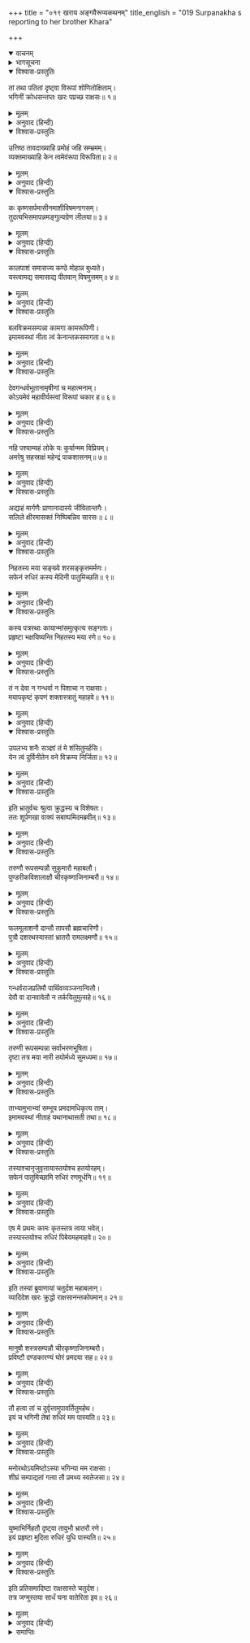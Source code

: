 +++
title = "०१९ खराय अङ्गवैरूप्यकथनम्"
title_english = "019 Surpanakha s reporting to her brother Khara"

+++
<details open><summary>वाचनम्</summary>
<div caption="श्रीराम-हरिसीताराममूर्ति-घनपाठिभ्यां वचनम्" class="audioEmbed" src="https://archive.org/download/Ramayana-recitation-Sriram-harisItArAmamUrti-Ghanapaati-v2/Kanda_3/Kanda_3_ARK-019-Kharaya_Angavairupya_Kathanam.mp3"></div>
</details>

<details><summary>भागसूचना</summary>

19. शूर्पणखाके मुखसे उसकी दुर्दशाका वृत्तान्त सुनकर क्रोधमें भरे हुए खरका श्रीराम आदिके वधके लिये चौदह राक्षसोंको भेजना
</details>

<details open><summary>विश्वास-प्रस्तुतिः</summary>

तां तथा पतितां दृष्ट्वा विरूपां शोणितोक्षिताम्।  
भगिनीं क्रोधसन्तप्तः खरः पप्रच्छ राक्षसः॥ १॥
</details>

<details><summary>मूलम्</summary>

तां तथा पतितां दृष्ट्वा विरूपां शोणितोक्षिताम्।  
भगिनीं क्रोधसन्तप्तः खरः पप्रच्छ राक्षसः॥ १॥
</details>

<details><summary>अनुवाद (हिन्दी)</summary>

अपनी बहिनको इस प्रकार अङ्गहीन और रक्तसे भीगी हुई अवस्थामें पृथ्वीपर पड़ी देख राक्षस खर क्रोधसे जल उठा और इस प्रकार पूछने लगा—॥ १॥
</details>

<details open><summary>विश्वास-प्रस्तुतिः</summary>

उत्तिष्ठ तावदाख्याहि प्रमोहं जहि सम्भ्रमम्।  
व्यक्तमाख्याहि केन त्वमेवंरूपा विरूपिता॥ २॥
</details>

<details><summary>मूलम्</summary>

उत्तिष्ठ तावदाख्याहि प्रमोहं जहि सम्भ्रमम्।  
व्यक्तमाख्याहि केन त्वमेवंरूपा विरूपिता॥ २॥
</details>

<details><summary>अनुवाद (हिन्दी)</summary>

‘बहिन उठो और अपना हाल बताओ। मूर्च्छा और घबराहट छोड़ो तथा साफ-साफ कहो, किसने तुम्हें इस तरह रूपहीन बनाया है?॥ २॥
</details>

<details open><summary>विश्वास-प्रस्तुतिः</summary>

कः कृष्णसर्पमासीनमाशीविषमनागसम्।  
तुदत्यभिसमापन्नमङ्गुल्यग्रेण लीलया॥ ३॥
</details>

<details><summary>मूलम्</summary>

कः कृष्णसर्पमासीनमाशीविषमनागसम्।  
तुदत्यभिसमापन्नमङ्गुल्यग्रेण लीलया॥ ३॥
</details>

<details><summary>अनुवाद (हिन्दी)</summary>

‘कौन अपने सामने आकर चुपचाप बैठे हुए निरपराध एवं विषैले काले साँपको अपनी अँगुलियोंके अग्रभागसे खेल-खेलमें पीड़ा दे रहा है?॥ ३॥
</details>

<details open><summary>विश्वास-प्रस्तुतिः</summary>

कालपाशं समासज्य कण्ठे मोहान्न बुध्यते।  
यस्त्वामद्य समासाद्य पीतवान् विषमुत्तमम्॥ ४॥
</details>

<details><summary>मूलम्</summary>

कालपाशं समासज्य कण्ठे मोहान्न बुध्यते।  
यस्त्वामद्य समासाद्य पीतवान् विषमुत्तमम्॥ ४॥
</details>

<details><summary>अनुवाद (हिन्दी)</summary>

‘जिसने आज तुमपर आक्रमण करके तुम्हारे नाक-कान काटे हैं, उसने उच्चकोटिका विष पी लिया है तथा अपने गलेमें कालका फंदा डाल लिया है, फिर भी मोहवश वह इस बातको समझ नहीं रहा है॥ ४॥
</details>

<details open><summary>विश्वास-प्रस्तुतिः</summary>

बलविक्रमसम्पन्ना कामगा कामरूपिणी।  
इमामवस्थां नीता त्वं केनान्तकसमागता॥ ५॥
</details>

<details><summary>मूलम्</summary>

बलविक्रमसम्पन्ना कामगा कामरूपिणी।  
इमामवस्थां नीता त्वं केनान्तकसमागता॥ ५॥
</details>

<details><summary>अनुवाद (हिन्दी)</summary>

‘तुम तो स्वयं ही दूसरे प्राणियोंके लिये यमराजके समान हो, बल और पराक्रमसे सम्पन्न हो तथा इच्छानुसार सर्वत्र विचरने और अपनी रुचिके अनुसार रूप धारण करनेमें समर्थ हो, फिर भी तुम्हें किसने इस दुरवस्थामें डाला है; जिससे दुःखी होकर तुम यहाँ आयी हो?॥ ५॥
</details>

<details open><summary>विश्वास-प्रस्तुतिः</summary>

देवगन्धर्वभूतानामृषीणां च महात्मनाम्।  
कोऽयमेवं महावीर्यस्त्वां विरूपां चकार ह॥ ६॥
</details>

<details><summary>मूलम्</summary>

देवगन्धर्वभूतानामृषीणां च महात्मनाम्।  
कोऽयमेवं महावीर्यस्त्वां विरूपां चकार ह॥ ६॥
</details>

<details><summary>अनुवाद (हिन्दी)</summary>

‘देवताओं, गन्धर्वों, भूतों तथा महात्मा ऋषियोंमें यह कौन ऐसा महान् बलशाली है, जिसने तुम्हें रूपहीन बना दिया?॥ ६॥
</details>

<details open><summary>विश्वास-प्रस्तुतिः</summary>

नहि पश्याम्यहं लोके यः कुर्यान्मम विप्रियम्।  
अमरेषु सहस्राक्षं महेन्द्रं पाकशासनम्॥ ७॥
</details>

<details><summary>मूलम्</summary>

नहि पश्याम्यहं लोके यः कुर्यान्मम विप्रियम्।  
अमरेषु सहस्राक्षं महेन्द्रं पाकशासनम्॥ ७॥
</details>

<details><summary>अनुवाद (हिन्दी)</summary>

‘संसारमें तो मैं किसीको ऐसा नहीं देखता, जोमेरा अप्रिय कर सके। देवताओंमें सहस्रनेत्रधारी पाकशासन इन्द्र भी ऐसा साहस कर सकें, यह मुझे नहीं दिखायी देता॥
</details>

<details open><summary>विश्वास-प्रस्तुतिः</summary>

अद्याहं मार्गणैः प्राणानादास्ये जीवितान्तगैः।  
सलिले क्षीरमासक्तं निष्पिबन्निव सारसः॥ ८॥
</details>

<details><summary>मूलम्</summary>

अद्याहं मार्गणैः प्राणानादास्ये जीवितान्तगैः।  
सलिले क्षीरमासक्तं निष्पिबन्निव सारसः॥ ८॥
</details>

<details><summary>अनुवाद (हिन्दी)</summary>

‘जैसे हंस जलमें मिले हुए दूधको पी लेता है, उसी प्रकार मैं आज इन प्राणान्तकारी बाणोंसे तुम्हारे अपराधीके शरीरसे उसके प्राण ले लूँगा॥ ८॥
</details>

<details open><summary>विश्वास-प्रस्तुतिः</summary>

निहतस्य मया सङ्ख्ये शरसङ्कृत्तमर्मणः।  
सफेनं रुधिरं कस्य मेदिनी पातुमिच्छति॥ ९॥
</details>

<details><summary>मूलम्</summary>

निहतस्य मया सङ्ख्ये शरसङ्कृत्तमर्मणः।  
सफेनं रुधिरं कस्य मेदिनी पातुमिच्छति॥ ९॥
</details>

<details><summary>अनुवाद (हिन्दी)</summary>

‘युद्धमें मेरे बाणोंसे जिसके मर्मस्थान छिन्न-भिन्न हो गये हैं तथा जो मेरे हाथों मारा गया है, ऐसे किस पुरुषके फेनसहित गरम-गरम रक्तको यह पृथ्वी पीना चाहती है?॥ ९॥
</details>

<details open><summary>विश्वास-प्रस्तुतिः</summary>

कस्य पत्ररथाः कायान्मांसमुत्कृत्य सङ्गताः।  
प्रहृष्टा भक्षयिष्यन्ति निहतस्य मया रणे॥ १०॥
</details>

<details><summary>मूलम्</summary>

कस्य पत्ररथाः कायान्मांसमुत्कृत्य सङ्गताः।  
प्रहृष्टा भक्षयिष्यन्ति निहतस्य मया रणे॥ १०॥
</details>

<details><summary>अनुवाद (हिन्दी)</summary>

‘रणभूमिमें मेरे द्वारा मारे गये किस व्यक्तिके शरीरसे मांस कुतर-कुतरकर ये हर्षमें भरे हुए झुंड-के-झुंड पक्षी खायँगे?॥ १०॥
</details>

<details open><summary>विश्वास-प्रस्तुतिः</summary>

तं न देवा न गन्धर्वा न पिशाचा न राक्षसाः।  
मयापकृष्टं कृपणं शक्तास्त्रातुं महाहवे॥ ११॥
</details>

<details><summary>मूलम्</summary>

तं न देवा न गन्धर्वा न पिशाचा न राक्षसाः।  
मयापकृष्टं कृपणं शक्तास्त्रातुं महाहवे॥ ११॥
</details>

<details><summary>अनुवाद (हिन्दी)</summary>

‘जिसे मैं महासमरमें खींच लूँ, उस दीन अपराधीको देवता, गन्धर्व, पिशाच और राक्षस भी नहीं बचा सकते॥
</details>

<details open><summary>विश्वास-प्रस्तुतिः</summary>

उपलभ्य शनैः सञ्ज्ञां तं मे शंसितुमर्हसि।  
येन त्वं दुर्विनीतेन वने विक्रम्य निर्जिता॥ १२॥
</details>

<details><summary>मूलम्</summary>

उपलभ्य शनैः सञ्ज्ञां तं मे शंसितुमर्हसि।  
येन त्वं दुर्विनीतेन वने विक्रम्य निर्जिता॥ १२॥
</details>

<details><summary>अनुवाद (हिन्दी)</summary>

‘धीरे-धीरे होशमें आकर तुम मुझे उसका नाम बताओ, जिस उद्दण्डने वनमें तुमपर बलपूर्वक आक्रमण करके तुम्हें परास्त किया है’॥ १२॥
</details>

<details open><summary>विश्वास-प्रस्तुतिः</summary>

इति भ्रातुर्वचः श्रुत्वा क्रुद्धस्य च विशेषतः।  
ततः शूर्पणखा वाक्यं सबाष्पमिदमब्रवीत्॥ १३॥
</details>

<details><summary>मूलम्</summary>

इति भ्रातुर्वचः श्रुत्वा क्रुद्धस्य च विशेषतः।  
ततः शूर्पणखा वाक्यं सबाष्पमिदमब्रवीत्॥ १३॥
</details>

<details><summary>अनुवाद (हिन्दी)</summary>

भाईका विशेषतः क्रोधमें भरे हुए भाई खरका यह वचन सुनकर शूर्पणखा नेत्रोंसे आँसू बहाती हुई इस प्रकार बोली—॥ १३॥
</details>

<details open><summary>विश्वास-प्रस्तुतिः</summary>

तरुणौ रूपसम्पन्नौ सुकुमारौ महाबलौ।  
पुण्डरीकविशालाक्षौ चीरकृष्णाजिनाम्बरौ॥ १४॥
</details>

<details><summary>मूलम्</summary>

तरुणौ रूपसम्पन्नौ सुकुमारौ महाबलौ।  
पुण्डरीकविशालाक्षौ चीरकृष्णाजिनाम्बरौ॥ १४॥
</details>

<details><summary>अनुवाद (हिन्दी)</summary>

‘भैया! वनमें दो तरुण पुरुष आये हैं, जो देखनेमें बड़े ही सुकुमार, रूपवान् और महान् बलवान् हैं। उन दोनोंके बड़े-बड़े नेत्र ऐसे जान पड़ते हैं मानो खिले हुए कमल हों। वे दोनों ही वल्कल-वस्त्र और मृगचर्म पहने हुए हैं॥ १४॥
</details>

<details open><summary>विश्वास-प्रस्तुतिः</summary>

फलमूलाशनौ दान्तौ तापसौ ब्रह्मचारिणौ।  
पुत्रौ दशरथस्यास्तां भ्रातरौ रामलक्ष्मणौ॥ १५॥
</details>

<details><summary>मूलम्</summary>

फलमूलाशनौ दान्तौ तापसौ ब्रह्मचारिणौ।  
पुत्रौ दशरथस्यास्तां भ्रातरौ रामलक्ष्मणौ॥ १५॥
</details>

<details><summary>अनुवाद (हिन्दी)</summary>

‘फल और मूल ही उनका भोजन है। वे जितेन्द्रिय, तपस्वी और ब्रह्मचारी हैं। दोनों ही राजा दशरथके पुत्र और आपसमें भाई-भाई हैं। उनके नाम राम और लक्ष्मण हैं॥ १५॥
</details>

<details open><summary>विश्वास-प्रस्तुतिः</summary>

गन्धर्वराजप्रतिमौ पार्थिवव्यञ्जनान्वितौ।  
देवौ वा दानवावेतौ न तर्कयितुमुत्सहे॥ १६॥
</details>

<details><summary>मूलम्</summary>

गन्धर्वराजप्रतिमौ पार्थिवव्यञ्जनान्वितौ।  
देवौ वा दानवावेतौ न तर्कयितुमुत्सहे॥ १६॥
</details>

<details><summary>अनुवाद (हिन्दी)</summary>

‘वे दो गन्धर्वराजोंके समान जान पड़ते हैं और राजोचित लक्षणोंसे सम्पन्न हैं। ये दोनों भाई देवता अथवा दानव हैं, यह मैं अनुमानसे भी नहीं जान सकती॥ १६॥
</details>

<details open><summary>विश्वास-प्रस्तुतिः</summary>

तरुणी रूपसम्पन्ना सर्वाभरणभूषिता।  
दृष्टा तत्र मया नारी तयोर्मध्ये सुमध्यमा॥ १७॥
</details>

<details><summary>मूलम्</summary>

तरुणी रूपसम्पन्ना सर्वाभरणभूषिता।  
दृष्टा तत्र मया नारी तयोर्मध्ये सुमध्यमा॥ १७॥
</details>

<details><summary>अनुवाद (हिन्दी)</summary>

‘उन दोनोंके बीचमें एक तरुण अवस्थावाली रूपवती स्त्री भी वहाँ देखी है, जिसके शरीरका मध्यभाग बड़ा ही सुन्दर है। वह सब प्रकारके आभूषणोंसे विभूषित है॥
</details>

<details open><summary>विश्वास-प्रस्तुतिः</summary>

ताभ्यामुभाभ्यां सम्भूय प्रमदामधिकृत्य ताम्।  
इमामवस्थां नीताहं यथानाथासती तथा॥ १८॥
</details>

<details><summary>मूलम्</summary>

ताभ्यामुभाभ्यां सम्भूय प्रमदामधिकृत्य ताम्।  
इमामवस्थां नीताहं यथानाथासती तथा॥ १८॥
</details>

<details><summary>अनुवाद (हिन्दी)</summary>

‘उस स्त्रीके ही कारण उन दोनोंने मिलकर मेरी एक अनाथ और कुलटा स्त्रीकी भाँति ऐसी दुर्गति की है॥
</details>

<details open><summary>विश्वास-प्रस्तुतिः</summary>

तस्याश्चानृजुवृत्तायास्तयोश्च हतयोरहम्।  
सफेनं पातुमिच्छामि रुधिरं रणमूर्धनि॥ १९॥
</details>

<details><summary>मूलम्</summary>

तस्याश्चानृजुवृत्तायास्तयोश्च हतयोरहम्।  
सफेनं पातुमिच्छामि रुधिरं रणमूर्धनि॥ १९॥
</details>

<details><summary>अनुवाद (हिन्दी)</summary>

‘मैं युद्धमें उस कुटिल आचारवाली स्त्रीके और उन दोनों राजकुमारोंके भी मारे जानेपर उनका फेनसहित रक्त पीना चाहती हूँ॥ १९॥
</details>

<details open><summary>विश्वास-प्रस्तुतिः</summary>

एष मे प्रथमः कामः कृतस्तत्र त्वया भवेत्।  
तस्यास्तयोश्च रुधिरं पिबेयमहमाहवे॥ २०॥
</details>

<details><summary>मूलम्</summary>

एष मे प्रथमः कामः कृतस्तत्र त्वया भवेत्।  
तस्यास्तयोश्च रुधिरं पिबेयमहमाहवे॥ २०॥
</details>

<details><summary>अनुवाद (हिन्दी)</summary>

‘रणभूमिमें उस स्त्रीका और उन पुरुषोंका भी रक्त मैं पी सकूँ—यह मेरी पहली और प्रमुख इच्छा है, जो तुम्हारे द्वारा पूर्ण की जानी चाहिये॥ २०॥
</details>

<details open><summary>विश्वास-प्रस्तुतिः</summary>

इति तस्यां ब्रुवाणायां चतुर्दश महाबलान्।  
व्यादिदेश खरः क्रुद्धो राक्षसानन्तकोपमान्॥ २१॥
</details>

<details><summary>मूलम्</summary>

इति तस्यां ब्रुवाणायां चतुर्दश महाबलान्।  
व्यादिदेश खरः क्रुद्धो राक्षसानन्तकोपमान्॥ २१॥
</details>

<details><summary>अनुवाद (हिन्दी)</summary>

शूर्पणखाके ऐसा कहनेपर खरने कुपित होकर अत्यन्त बलवान् चौदह राक्षसोंको, जो यमराजके समान भयंकर थे, यह आदेश दिया—॥ २१॥
</details>

<details open><summary>विश्वास-प्रस्तुतिः</summary>

मानुषौ शस्त्रसम्पन्नौ चीरकृष्णाजिनाम्बरौ।  
प्रविष्टौ दण्डकारण्यं घोरं प्रमदया सह॥ २२॥
</details>

<details><summary>मूलम्</summary>

मानुषौ शस्त्रसम्पन्नौ चीरकृष्णाजिनाम्बरौ।  
प्रविष्टौ दण्डकारण्यं घोरं प्रमदया सह॥ २२॥
</details>

<details><summary>अनुवाद (हिन्दी)</summary>

‘वीरो! इस भयंकर दण्डकारण्यके भीतर चीर और काला मृगचर्म धारण किये दो शस्त्रधारी मनुष्य एक युवती स्त्रीके साथ घुस आये हैं॥ २२॥
</details>

<details open><summary>विश्वास-प्रस्तुतिः</summary>

तौ हत्वा तां च दुर्वृत्तामुपावर्तितुमर्हथ।  
इयं च भगिनी तेषां रुधिरं मम पास्यति॥ २३॥
</details>

<details><summary>मूलम्</summary>

तौ हत्वा तां च दुर्वृत्तामुपावर्तितुमर्हथ।  
इयं च भगिनी तेषां रुधिरं मम पास्यति॥ २३॥
</details>

<details><summary>अनुवाद (हिन्दी)</summary>

‘तुमलोग वहाँ जाकर पहले उन दोनों पुरुषोंको मार डालो; फिर उस दुराचारिणी स्त्रीके भी प्राण ले लो। मेरी यह बहिन उन तीनोंका रक्त पीयेगी॥ २३॥
</details>

<details open><summary>विश्वास-प्रस्तुतिः</summary>

मनोरथोऽयमिष्टोऽस्या भगिन्या मम राक्षसाः।  
शीघ्रं सम्पाद्यतां गत्वा तौ प्रमथ्य स्वतेजसा॥ २४॥
</details>

<details><summary>मूलम्</summary>

मनोरथोऽयमिष्टोऽस्या भगिन्या मम राक्षसाः।  
शीघ्रं सम्पाद्यतां गत्वा तौ प्रमथ्य स्वतेजसा॥ २४॥
</details>

<details><summary>अनुवाद (हिन्दी)</summary>

‘राक्षसो! मेरी इस बहिनका यह प्रिय मनोरथ है। तुम वहाँ जाकर अपने प्रभावसे उन दोनों मनुष्योंको मार गिराओ और बहिनके इस मनोरथको शीघ्र पूरा करो॥
</details>

<details open><summary>विश्वास-प्रस्तुतिः</summary>

युष्माभिर्निहतौ दृष्ट्वा तावुभौ भ्रातरौ रणे।  
इयं प्रहृष्टा मुदिता रुधिरं युधि पास्यति॥ २५॥
</details>

<details><summary>मूलम्</summary>

युष्माभिर्निहतौ दृष्ट्वा तावुभौ भ्रातरौ रणे।  
इयं प्रहृष्टा मुदिता रुधिरं युधि पास्यति॥ २५॥
</details>

<details><summary>अनुवाद (हिन्दी)</summary>

‘रणभूमिमें उन दोनों भाइयोंको तुम्हारे द्वारा मारा गया देख यह हर्षसे खिल उठेगी और आनन्दमग्न होकर युद्धस्थलमें उनका रक्त पान करेगी’॥ २५॥
</details>

<details open><summary>विश्वास-प्रस्तुतिः</summary>

इति प्रतिसमादिष्टा राक्षसास्ते चतुर्दश।  
तत्र जग्मुस्तया सार्धं घना वातेरिता इव॥ २६॥
</details>

<details><summary>मूलम्</summary>

इति प्रतिसमादिष्टा राक्षसास्ते चतुर्दश।  
तत्र जग्मुस्तया सार्धं घना वातेरिता इव॥ २६॥
</details>

<details><summary>अनुवाद (हिन्दी)</summary>

खरकी ऐसी आज्ञा पाकर वे चौदहों राक्षस हवाके उड़ाये हुए बादलोंके समान विवश हो शूर्पणखाके साथ पञ्चवटीको गये॥ २६॥
</details>

<details><summary>समाप्तिः</summary>

इत्यार्षे श्रीमद्रामायणे वाल्मीकीये आदिकाव्येऽरण्यकाण्डे एकोनविंशः सर्गः॥ १९॥  
इस प्रकार श्रीवाल्मीकिनिर्मित आर्षरामायण आदिकाव्यके अरण्यकाण्डमें उन्नीसवाँ सर्ग पूरा हुआ॥ १९॥
</details>

